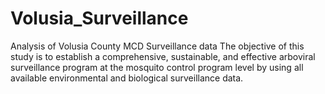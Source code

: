 # Volusia_Surveillance
Analysis of Volusia County MCD Surveillance data
The objective of this study is to establish a comprehensive, sustainable, and effective arboviral surveillance
program at the mosquito control program level by using all available environmental and biological
surveillance data.
